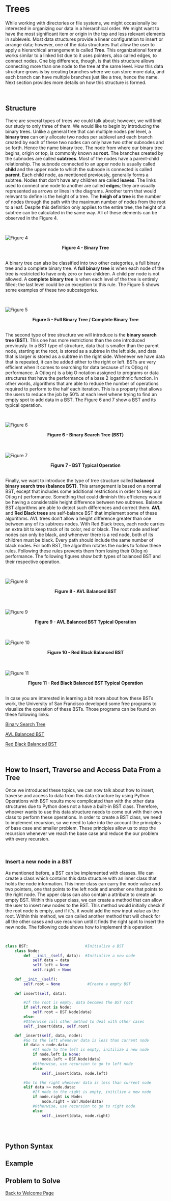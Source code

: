 # Trees
While working with directories or file systems, we might occasionally be interested in organizing our data in a hierarchical order. We might want to have the most significant item or origin in the top and less relevant elements in sublevels. Most data structures provide a linear configuration to insert or arrange data; however, one of the data structures that allow the user to apply a hierarchical arrangement is called **Tree**. This organizational format works similar to a linked list due to it uses pointers, also called edges, to connect nodes. One big difference, though, is that this structure allows connecting more than one node to the tree at the same level. How this data structure grows is by creating branches where we can store more data, and each branch can have multiple branches just like a tree, hence the name. Next section provides more details on how this structure is formed.

<br> 

## Structure
There are several types of trees we could talk about; however, we will limit our study to only three of them. We would like to begin by introducing the binary trees. Unlike a general tree that can multiple nodes per level, a **binary tree** can only allocate two nodes per sublevel and each branch created by each of these two nodes can only have two other subnodes and so forth. Hence the name binary tree. The node from where our binary tree begins, origin or top, is commonly known as **root**. The branches created by the subnodes are called **subtrees**. Most of the nodes have a parent-child relationship. The subnode connected to an upper node is usually called **child** and the upper node to which the subnode is connected is called **parent**. Each child node, as mentioned previously, generally forms a subtree. Nodes that don't have any children are called **leaves**. The links used to connect one node to another are called **edges**; they are usually represented as arrows or lines in the diagrams. Another term that would relevant to define is the height of a tree. The **heigh of a tree** is the number of nodes through the path with the maximum number of nodes from the root to a leaf. Despite this definition only applies to the entire tree, the height of a subtree can be calculated in the same way. All of these elements can be observed in the Figure 4.

<br>

![Figure 4](Binary_Tree.png)
<figcaption align = "center"><b>Figure 4 - Binary Tree</b></figcaption>

<br>

A binary tree can also be classified into two other categories, a full binary tree and a complete binary tree. A **full binary tree** is when each node of the tree is restricted to have only zero or two children. A child per node is not allowed. A **complete binary tree** is when each level of the tree is entirely filled; the last level could be an exception to this rule. The Figure 5 shows some examples of these two subcategories.

<br>

![Figure 5](Full_Complete_Binary_Tree.png)
<figcaption align = "center"><b>Figure 5 - Full Binary Tree / Complete Binary Tree </b></figcaption>

<br>

The second type of tree structure we will introduce is the **binary search tree (BST)**. This one has more restrictions than the one introduced previously. In a BST type of structure, data that is smaller than the parent node, starting at the root, is stored as a subtree in the left side, and data that is larger is stored as a subtree in the right side. Whenever we have data that is repeated, it can be added either to the right or left. BSTs are very efficient when it comes to searching for data because of its O(log n) performance. A O(log n) is a big O notation assigned to programs or data structures that have the performance of a base 2 logarithmic function. In other words, algorithms that are able to reduce the number of operations required to perform to the half each iteration. This is a property that allows the users to reduce the job by 50% at each level whene trying to find an empty spot to add data in a BST. The Figure 6 and 7 show a BST and its typical operation.

<br>

![Figure 6](BST.png)
<figcaption align = "center"><b>Figure 6 - Binary Search Tree (BST) </b></figcaption>

<br>

<br>

![Figure 7](BST_performance.png)
<figcaption align = "center"><b>Figure 7 - BST Typical Operation </b></figcaption>

<br>

Finally, we want to introduce the type of tree structure called **balanced binary search tree (balance BST)**. This arrangement is based on a normal BST, except that includes some additional restrictions in order to keep our O(log n) performance. Something that could diminish this efficiency would be having a considerable height difference between two subtrees. Balance BST algorithms are able to detect such differences and correct them. **AVL** and **Red Black trees** are self-balance BST that implement some of these algorithms. AVL trees don't allow a height difference greater than one between any of its subtrees nodes. With Red Black trees, each node carries an extra bit to keep track of its color, red or black. The root node and leaf nodes can only be black, and whenever there is a red node, both of its children must be black. Every path should include the same number of black nodes. For both BST, the algorithm rotates the nodes to follow these rules. Following these rules prevents them from losing their O(log n) performance. The following figures show both types of balanced BST and their respective operation.

<br>

![Figure 8](AVL_BBST.png)
<figcaption align = "center"><b>Figure 8 - AVL Balanced BST </b></figcaption>

<br>

<br>

![Figure 9](AVL_BBST_performance.png)
<figcaption align = "center"><b>Figure 9 - AVL Balanced BST Typical Operation </b></figcaption>

<br>

<br>

![Figure 10](Red_Black_BBST.png)
<figcaption align = "center"><b>Figure 10 - Red Black Balanced BST  </b></figcaption>

<br>

<br>

![Figure 11](Red_Black_BBST_performance.png)
<figcaption align = "center"><b>Figure 11 - Red Black Balanced BST Typical Operation </b></figcaption>

<br>

In case you are interested in learning a bit more about how these BSTs work, the University of San Francisco developed some free programs to visualize the operation of these BSTs. Those programs can be found on these following links: 

[Binary Search Tree](https://www.cs.usfca.edu/~galles/visualization/BST.html)

[AVL Balanced BST](https://www.cs.usfca.edu/~galles/visualization/AVLtree.html)

[Red Black Balanced BST](https://www.cs.usfca.edu/~galles/visualization/RedBlack.html)

<br>

## How to Insert, Traverse and Access Data From a Tree

Once we introduced these topics, we can now talk about how to insert, traverse and access to data from this data structure by using Python. Operations with BST results more complicated than with the other data structures due to Python does not a have a built-in BST class. Therefore, whoever wants to use this data structure needs to come out with their own class to perform these operations. In order to create a BST class, we need to implement recursion, so we need to take into the account the principles of base case and smaller problem. These principles allow us to stop the recursion whenever we reach the base case and reduce the our problem with every recursion.

<br>

### Insert a new node in a BST
As mentioned before, a BST can be implemented with classes. We can create a class which contains this data structure with an inner class that holds the node information. This inner class can carry the node value and two pointers, one that points to the left node and another one that points to the right node. The upper class can also contain a attribute to create an empty BST. Within this upper class, we can create a method that can allow the user to insert new nodes to the BST. This method would initially check if the root node is empty, and if it's, it would add the new input value as the root. Within this method, we can called another method that will check for all the other cases and use recursion until it finds the right spot to insert the new node. The following code shows how to implement this operation:

<br>

```python
class BST:                         #Initialize a BST
    class Node:
        def __init__(self, data):  #Initialize a new node
            self.data = data
            self.left = None
            self.right = None
    
    def __init__(self):
        self.root = None            #Create a empty BST
    
    def insert(self, data):

        #If the root is empty, data becomes the BST root
        if self.root is Node:
            self.root = BST.Node(data)  
        else:
        #Otherwise call other method to deal with other cases
        self._insert(data, self.root)

    def _insert(self, data, node):
        #Go to the left whenever data is less than current node
        if data < node.data:
            #If node to the left is empty, initilize a new node
            if node.left is None:
                node.left = BST.Node(data)
            #Otherwise, use recursion to go to left node
            else:
                self._insert(data, node.left)

        #Go to the right whenever data is less than current node
        elif data >= node.data:
            #If node to the right is empty, initilize a new node
            if node.right is Node:
                node.right = BST.Node(data)
            #Otherwise, use recursion to go to right node
            else:
                self._insert(data, node.right)
        
```

<br>



## Python Syntax

## Example

## Problem to Solve


[Back to Welcome Page](1-welcome.md)